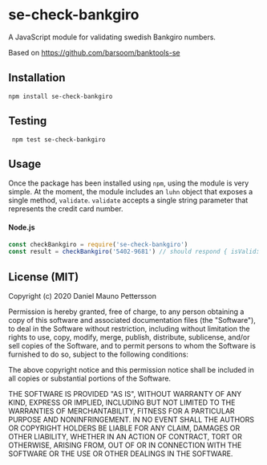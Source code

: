 # se-check-bankgiro

A JavaScript module for validating swedish Bankgiro numbers.

Based on https://github.com/barsoom/banktools-se

## Installation

    npm install se-check-bankgiro

## Testing

     npm test se-check-bankgiro

## Usage

Once the package has been installed using `npm`, using the module is very simple. At the moment, the module includes an `luhn` object that exposes a single method, `validate`. `validate` accepts a single string parameter that represents the credit card number.

#### Node.js

```javascript
const checkBankgiro = require('se-check-bankgiro')
const result = checkBankgiro('5402-9681') // should respond { isValid: true }
```

## License (MIT)

Copyright (c) 2020 Daniel Mauno Pettersson

Permission is hereby granted, free of charge, to any person obtaining a copy of this software and associated documentation files (the "Software"), to deal in the Software without restriction, including without limitation the rights to use, copy, modify, merge, publish, distribute, sublicense, and/or sell copies of the Software, and to permit persons to whom the Software is furnished to do so, subject to the following conditions:

The above copyright notice and this permission notice shall be included in all copies or substantial portions of the Software.

THE SOFTWARE IS PROVIDED "AS IS", WITHOUT WARRANTY OF ANY KIND, EXPRESS OR IMPLIED, INCLUDING BUT NOT LIMITED TO THE WARRANTIES OF MERCHANTABILITY, FITNESS FOR A PARTICULAR PURPOSE AND NONINFRINGEMENT. IN NO EVENT SHALL THE AUTHORS OR COPYRIGHT HOLDERS BE LIABLE FOR ANY CLAIM, DAMAGES OR OTHER LIABILITY, WHETHER IN AN ACTION OF CONTRACT, TORT OR OTHERWISE, ARISING FROM, OUT OF OR IN CONNECTION WITH THE SOFTWARE OR THE USE OR OTHER DEALINGS IN THE SOFTWARE.
